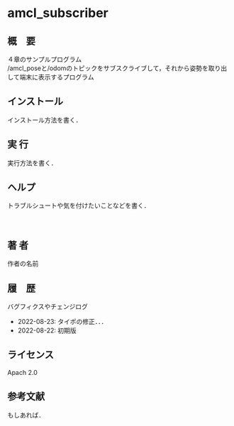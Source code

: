 # amcl_subscriber
## 概　要
４章のサンプルプログラム  
/amcl_poseと/odomのトピックをサブスクライブして，それから姿勢を取り出して端末に表示するプログラム

## インストール
インストール方法を書く．

## 実 行
実行方法を書く．

## ヘルプ
トラブルシュートや気を付けたいことなどを書く．

　　
## 著 者
作者の名前

## 履　歴
バグフィクスやチェンジログ
- 2022-08-23: タイポの修正．．．
- 2022-08-22: 初期版



## ライセンス
Apach 2.0 


## 参考文献
もしあれば．
